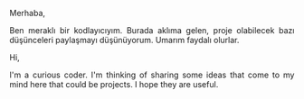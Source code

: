 Merhaba,

<div style="text-align:justify;">Ben meraklı bir kodlayıcıyım. Burada aklıma gelen, proje olabilecek bazı düşünceleri paylaşmayı düşünüyorum. Umarım faydalı olurlar.</div>

Hi,

<div style="text-align:justify;">I'm a curious coder. I'm thinking of sharing some ideas that come to my mind here that could be projects. I hope they are useful.</div>


<!---
lterlemez/lterlemez is a ✨ special ✨ repository because its `README.md` (this file) appears on your GitHub profile.
You can click the Preview link to take a look at your changes.
--->
